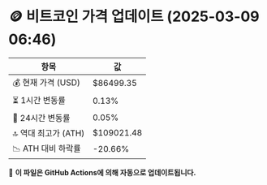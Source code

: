 # 🪙 비트코인 가격 업데이트 (2025-03-09 06:46)

| 항목                | 값 |
|--------------------|----------------|
| 💰 현재 가격 (USD) | $86499.35 |
| ⏳ 1시간 변동률    | 0.13% |
| 📆 24시간 변동률   | 0.05% |
| 🔝 역대 최고가 (ATH) | $109021.48 |
| 📉 ATH 대비 하락률 | -20.66% |

🔄 **이 파일은 GitHub Actions에 의해 자동으로 업데이트됩니다.**
